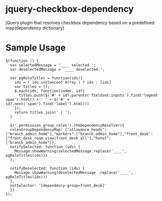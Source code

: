jquery-checkbox-dependency
==========================

jQuery plugin that resolves checkbox dependency based on a predefined map(dependency dictionary)




Sample Usage
============

    $(function () {
      var selectedMessage = '____ selected.';
      var deselectedMessage = '____ deselected.';
      
      var pgRoleTitles = function(ids){
        ids = ( ids instanceof Array ) ? ids : [ids]
        var titles = [];
        $.each(ids, function(index, id){
          titles.push($('#' + id).parents('fieldset.inputs').find('legend span').html() + ' ' + $('#' +       id).next('span').find('label').html())
        });
        return titles.join(' | ');
      }
      
      $('.permission_group_roles').chkDependencyResolver({
      rolesGroupDependencyMap: {"allowance_heads":["branch_admin_home"],"markers":["branch_admin_home"],"front_desk":["front_desk_room_view|front_desk_all"],"hotel":["branch_admin_home"]},
      notifySelected: function (ids) {
        Message.showWarning(selectedMessage.replace('____', pgRoleTitles(ids)))
      },
      
      notifyDeselected: function (ids) {
        Message.showWarning(deselectedMessage .replace('____', pgRoleTitles(ids)))
      },
      notSelector: '[dependency-group=front_desk]'
      })
    }); 


